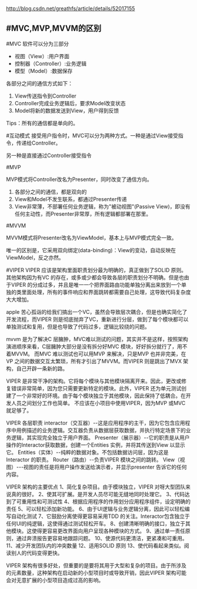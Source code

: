 http://blog.csdn.net/greathfs/article/details/52017155


#MVC,MVP,MVVM的区别
---


#MVC
软件可以分为三部分

* 视图（View）:用户界面
* 控制器（Controller）:业务逻辑
* 模型（Model）:数据保存

各部分之间的通信方式如下：

1. View传送指令到Controller
2. Controller完成业务逻辑后，要求Model改变状态
3. Model将新的数据发送到View，用户得到反馈

Tips：所有的通信都是单向的。

#互动模式
接受用户指令时，MVC可以分为两种方式。一种是通过View接受指令，传递给Controller。

另一种是直接通过Controller接受指令


#MVP

MVP模式将Controller改名为Presenter，同时改变了通信方向。

1. 各部分之间的通信，都是双向的
2. View和Model不发生联系，都通过Presenter传递
3. View非常薄，不部署任何业务逻辑，称为"被动视图"(Passive View)，即没有任何主动性，而Presenter非常厚，所有逻辑都部署在那里。


#MVVM

MVVM模式将Presenter改名为ViewModel，基本上与MVP模式完全一致。

唯一的区别是，它采用双向绑定(data-binding)：View的变动，自动反映在ViewModel，反之亦然。


#VIPER 
VIPER 应该是架构里面职责划分最为明确的，真正做到了SOLID 原则。其他架构因为有VC 的存在，或多或少都会导致各层的职责划分不明确。但是也由于VIPER 的分成过多，并且是唯一一个把界面路由功能单独分离出来放到一个单独的类里面处理，所有的事件响应和界面跳转都需要自己处理，这导致代码复杂度大大增加。

apple 苦心孤诣的给我们搞出一个VC，虽然会导致层次耦合，但是也确实简化了开发流程，而VIPER 则是彻底抛弃了VC，重新进行分层，做到了每个模块都可以单独测试和复用，但是也导致了代码过多，逻辑比较绕的问题。

mvvm 是为了解决C 层臃肿，MVC难以测试的问题，其实并不是这样，按照架构演进顺序来看，C层臃肿大部分是没有拆分好MVC 模块，好好拆分就行了，用不着MVVM。
而MVC 难以测试也可以用MVP 来解决，只是MVP 也并非完美，在VP 之间的数据交互太繁琐，所有才引出了MVVM。而VIPER 则是跳出了MVX 架构，自己开辟一条新的路。

VIPER 是非常干净的架构。它将每个模块与其他模块隔离开来。因此，更改或修复错误非常简单，因为您只需要更新特定的模块。此外，VIPER 还为单元测试创建了一个非常好的环境。由于每个模块独立于其他模块，因此保持了低耦合。在开发人员之间划分工作也简单。
不应该在小项目中使用VIPER，因为MVP 或MVC 就足够了。

VIPER 各层职责
interactor（交互器）--这是应用程序的主干，因为它包含应用程序中用例描述的业务逻辑。交互器负责从数据层获取数据，并执行特定场景下的业务逻辑，其实现完全独立于用户界面。
Presenter（展示器）--它的职责是从用户操作的Interactor获取数据，创建一个Entities 实例，并将其传送到View 以显示它。
Entities（实体）--纯粹的数据对象。不包括数据访问层，因为这是Interactor 的职责。
Router（路由）--负责VIPER 模块之间的跳转。
View（视图）---视图的责任是将用户操作发送给演示者，并显示presenter 告诉它的任何内容。

VIPER 架构的主要优点
1、简化复杂项目。由于模块独立，VIPER 对呀大型团队来说真的很好。
2、使其可扩展。是开发人员尽可能无缝地同时处理它。
3、代码达到了可重用性和可测试性
4、根据应用程序的作用划分应用程序组件，设定明确的责任
5、可以轻松添加新功能。
6、由于UI逻辑与业务逻辑分离，因此可以轻松编写自动化测试
7、它鼓励分离使得更容易采用TDD 的关注。Interactor包含独立于任何UI的纯逻辑，这使得通过测试轻松开车。
8、创建清晰明确的接口，独立于其他模块。这使得更容易更改界面向用户呈现各种模块的方式。
9、通过单一责任原则，通过奔溃报告更容易地跟踪问题。
10、使源代码更清洁，更紧凑和可重用。
11、减少开发团队内的冲突数量
12、适用SOLID 原则
13、使代码看起来类似。阅读别人的代码变得更快。

VIPER 架构有很多好处，但重要的是要将其用于大型和复杂的项目。由于所涉及的元素数量，这种架构在启动新的小型项目时或导致开销，因此VIPER 架构可能会对无意扩展的小型项目造成过高的影响。




































